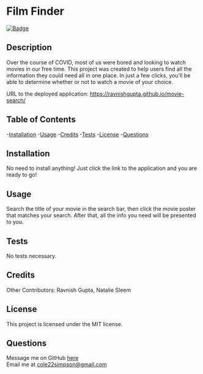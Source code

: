 
  # Film Finder

  [![Badge](https://img.shields.io/badge/License-MIT-red.svg)](https://opensource.org/licenses/MIT)

  ## Description

  Over the course of COVID, most of us were bored and looking to watch movies in our free time. This project was created to help users find all the information they could need all in one place. In just a few clicks, you'll be able to determine whether or not to watch a movie of your choice.

  URL to the deployed application: https://ravnishgupta.github.io/movie-search/

  ## Table of Contents

  -[Installation](#installation)
  -[Usage](#usage)
  -[Credits](#credits)
  -[Tests](#tests)
  -[License](#license)
  -[Questions](#questions)

  ## Installation

  No need to install anything! Just click the link to the application and you are ready to go!

  ## Usage

  Search the title of your movie in the search bar, then click the movie poster that matches your search. After that, all the info you need will be presented to you.

  ## Tests

  No tests necessary.

  ## Credits

  Other Contributors: Ravnish Gupta, Natalie Sleem

  ## License

  This project is licensed under the MIT license.

  ## Questions

  Message me on GitHub [here](github.com/cole22simpson)
  <br>
  Email me at cole22simpson@gmail.com



